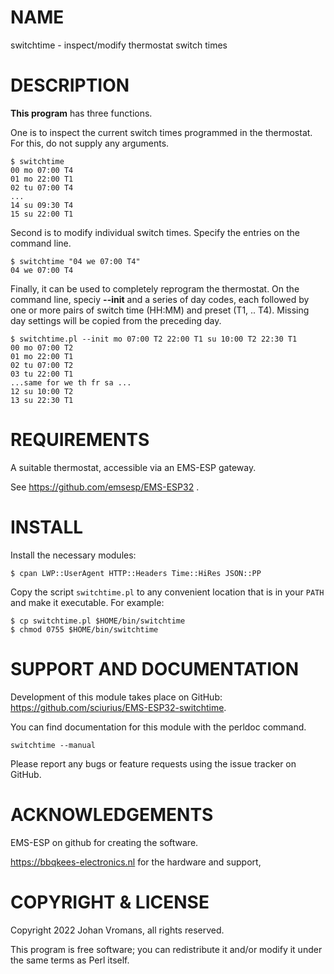 # NAME

switchtime - inspect/modify thermostat switch times

# DESCRIPTION

**This program** has three functions.

One is to inspect the current switch times programmed in the thermostat.
For this, do not supply any arguments.

    $ switchtime
    00 mo 07:00 T4
    01 mo 22:00 T1
    02 tu 07:00 T4
    ...
    14 su 09:30 T4
    15 su 22:00 T1

Second is to modify individual switch times.
Specify the entries on the command line.

    $ switchtime "04 we 07:00 T4"
    04 we 07:00 T4

Finally, it can be used to completely reprogram the thermostat.
On the command line, speciy **--init** and a series of day codes,
each followed by one or
more pairs of switch time (HH:MM) and preset (T1, .. T4).
Missing day settings will be copied from the preceding day.

    $ switchtime.pl --init mo 07:00 T2 22:00 T1 su 10:00 T2 22:30 T1
    00 mo 07:00 T2
    01 mo 22:00 T1
    02 tu 07:00 T2
    03 tu 22:00 T1
    ...same for we th fr sa ...
    12 su 10:00 T2
    13 su 22:30 T1

# REQUIREMENTS

A suitable thermostat, accessible via an EMS-ESP gateway.

See https://github.com/emsesp/EMS-ESP32 .

# INSTALL

Install the necessary modules:

    $ cpan LWP::UserAgent HTTP::Headers Time::HiRes JSON::PP

Copy the script `switchtime.pl` to any convenient location that is in
your `PATH` and make it executable. For example:

    $ cp switchtime.pl $HOME/bin/switchtime
    $ chmod 0755 $HOME/bin/switchtime

# SUPPORT AND DOCUMENTATION

Development of this module takes place on GitHub:
https://github.com/sciurius/EMS-ESP32-switchtime.

You can find documentation for this module with the perldoc command.

    switchtime --manual

Please report any bugs or feature requests using the issue tracker on
GitHub.

# ACKNOWLEDGEMENTS

EMS-ESP on github for creating the software.

https://bbqkees-electronics.nl for the hardware and support,

# COPYRIGHT & LICENSE

Copyright 2022 Johan Vromans, all rights reserved.

This program is free software; you can redistribute it and/or modify it
under the same terms as Perl itself.
